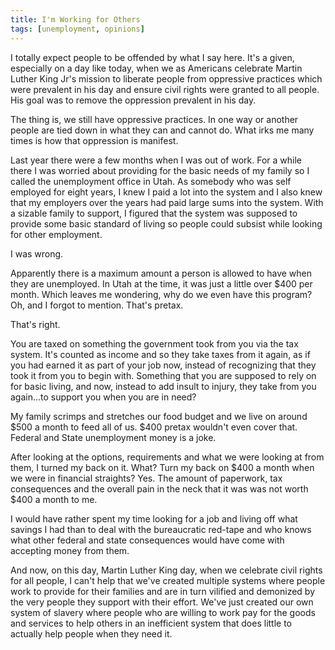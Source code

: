 ```yaml
---
title: I'm Working for Others
tags: [unemployment, opinions]
---
```

I totally expect people to be offended by what I say here. It's a given, especially on a day like today, when we as Americans celebrate Martin Luther King Jr's mission to liberate people from oppressive practices which were prevalent in his day and ensure civil rights were granted to all people. His goal was to remove the oppression prevalent in his day.

 The thing is, we still have oppressive practices. In one way or another people are tied down in what they can and cannot do. What irks me many times is how that oppression is manifest.

Last year there were a few months when I was out of work. For a while there I was worried about providing for the basic needs of my family so I called the unemployment office in Utah. As somebody who was self employed for eight years, I knew I paid a lot into the system and I also knew that my employers over the years had paid large sums into the system. With a sizable family to support, I figured that the system was supposed to provide some basic standard of living so people could subsist while looking for other employment.

I was wrong.

Apparently there is a maximum amount a person is allowed to have when they are unemployed. In Utah at the time, it was just a little over $400 per month. Which leaves me wondering, why do we even have this program? Oh, and I forgot to mention. That's pretax.

That's right.

You are taxed on something the government took from you via the tax system. It's counted as income and so they take taxes from it again, as if you had earned it as part of your job now, instead of recognizing that they took it from you to begin with. Something that you are supposed to rely on for basic living, and now, instead to add insult to injury, they take from you again...to support you when you are in need?

My family scrimps and stretches our food budget and we live on around $500 a month to feed all of us. $400 pretax wouldn't even cover that. Federal and State unemployment money is a joke.

After looking at the options, requirements and what we were looking at from them, I turned my back on it. What? Turn my back on $400 a month when we were in financial straights? Yes. The amount of paperwork, tax consequences and the overall pain in the neck that it was was not worth $400 a month to me.

I would have rather spent my time looking for a job and living off what savings I had than to deal with the bureaucratic red-tape and who knows what other federal and state consequences would have come with accepting money from them.

And now, on this day, Martin Luther King day, when we celebrate civil rights for all people, I can't help that we've created multiple systems where people work to provide for their families and are in turn vilified and demonized by the very people they support with their effort. We've just created our own system of slavery where people who are willing to work pay for the goods and services to help others in an inefficient system that does little to actually help people when they need it.
